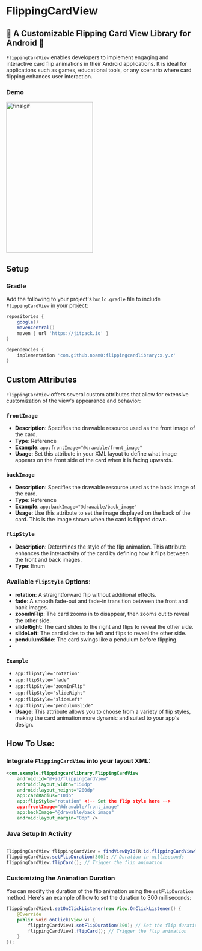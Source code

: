 # FlippingCardView

## 🚀 A Customizable Flipping Card View Library for Android 🚀

`FlippingCardView` enables developers to implement engaging and interactive card flip animations in their Android applications. It is ideal for applications such as games, educational tools, or any scenario where card flipping enhances user interaction.

### Demo

<img src="https://github.com/user-attachments/assets/420e6c90-a06d-4a16-905e-aafd3b37d95f" width="230" height="400" alt="finalgif">

## Setup

### Gradle

Add the following to your project's `build.gradle` file to include `FlippingCardView` in your project:

```gradle
repositories {
    google()
    mavenCentral()
    maven { url 'https://jitpack.io' }
}

dependencies {
    implementation 'com.github.noam0:flippingcardlibrary:x.y.z'
}


```
## Custom Attributes

`FlippingCardView` offers several custom attributes that allow for extensive customization of the view's appearance and behavior:

### `frontImage`
- **Description**: Specifies the drawable resource used as the front image of the card.
- **Type**: Reference
- **Example**: `app:frontImage="@drawable/front_image"`
- **Usage**: Set this attribute in your XML layout to define what image appears on the front side of the card when it is facing upwards.

### `backImage`
- **Description**: Specifies the drawable resource used as the back image of the card.
- **Type**: Reference
- **Example**: `app:backImage="@drawable/back_image"`
- **Usage**: Use this attribute to set the image displayed on the back of the card. This is the image shown when the card is flipped down.

### `flipStyle`
- **Description**: Determines the style of the flip animation. This attribute enhances the interactivity of the card by defining how it flips between the front and back images.
- **Type**: Enum
### Available `flipStyle` Options:

- **rotation**: A straightforward flip without additional effects.
- **fade**: A smooth fade-out and fade-in transition between the front and back images.
- **zoomInFlip**: The card zooms in to disappear, then zooms out to reveal the other side.
- **slideRight**: The card slides to the right and flips to reveal the other side.
- **slideLeft**: The card slides to the left and flips to reveal the other side.
- **pendulumSlide**: The card swings like a pendulum before flipping.
- 
### `Example`
- `app:flipStyle="rotation"`
- `app:flipStyle="fade"`
- `app:flipStyle="zoomInFlip"`
- `app:flipStyle="slideRight"`
- `app:flipStyle="slideLeft"`
- `app:flipStyle="pendulumSlide"`
- **Usage**: This attribute allows you to choose from a variety of flip styles, making the card animation more dynamic and suited to your app's design.



## How To Use:

### Integrate `FlippingCardView` into your layout XML:

```xml
<com.example.flippingcardlibrary.FlippingCardView
    android:id="@+id/flippingCardView"
    android:layout_width="150dp"
    android:layout_height="200dp"
    app:cardRadius="10dp"
    app:flipStyle="rotation" <!-- Set the flip style here -->
    app:frontImage="@drawable/front_image"
    app:backImage="@drawable/back_image"
    android:layout_margin="8dp" />

```
<h3>Java Setup In Activity</h3>

```java

FlippingCardView flippingCardView = findViewById(R.id.flippingCardView);
flippingCardView.setFlipDuration(300); // Duration in milliseconds
flippingCardView.flipCard(); // Trigger the flip animation
```


### Customizing the Animation Duration

You can modify the duration of the flip animation using the `setFlipDuration` method. Here's an example of how to set the duration to 300 milliseconds:

```java
flippingCardView1.setOnClickListener(new View.OnClickListener() {
    @Override
    public void onClick(View v) {
        flippingCardView1.setFlipDuration(300); // Set the flip duration to 300ms
        flippingCardView1.flipCard(); // Trigger the flip animation
    }
});
```
